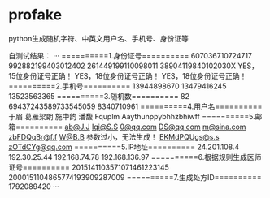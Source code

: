# profake
python生成随机字符、中英文用户名、手机号、身份证等

自测试结果：
···
==========1.身份证号==========
607036710724717
992882199403012402
261449199110098011
38904119840102030X
YES，15位身份证号正确！
YES，18位身份证号正确！
YES，18位身份证号正确！
==========2.手机号==========
13944898670
13479416245
13523563365
==========3.随机数==========
82
69437243589733545059
8340710961
==========4.用户名==========
于眉
葛雁梁朗
施中韵
潘馥
Fquplm
Aaythunppybhhzbhiwff
==========5.邮箱==========
ab@J.J
Iqi@S.S
0@qq.com
DS@qq.com
m@sina.com
zbFDQqBr@f.f
W@B.B
参数过小，无法生成！
EKMdPQUgs@s.s
zOTdCYg@qq.com
==========5.IP地址==========
24.201.108.4
192.30.25.44
192.168.74.78
192.168.136.97
==========6.根据规则生成医师证号==========
2015141103571071461223145
2000151104865774193909287009
==========7.生成处方ID==========
1792089420
···
